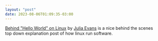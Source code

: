 ```yaml
---
layout: "post"
date: 2023-08-06T01:09:35-03:00
---
```


[Behind "Hello World" on Linux](https://jvns.ca/blog/2023/08/03/behind--hello-world/) by [Julia Evans](https://jvns.ca/) is a nice behind the scenes top down explanation post of how linux run software.
